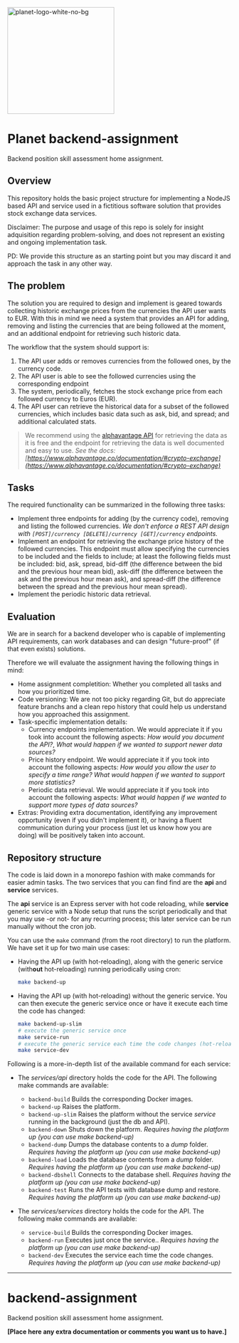 <img src="https://user-images.githubusercontent.com/28607713/212879228-3ca54e74-ee8f-485c-a5d2-e54758b471dc.png"
     alt="planet-logo-white-no-bg"
     width="240">

# Planet backend-assignment
Backend position skill assessment home assignment.

## Overview
This repository holds the basic project structure for implementing a NodeJS based API and service
used in a fictitious software solution that provides stock exchange data services.

Disclaimer: The purpose and usage of this repo is solely for insight adquisition regarding problem-solving,
and does not represent an existing and ongoing implementation task.

PD: We provide this structure as an starting point but you may discard it and approach the task in
any other way.

## The problem
The solution you are required to design and implement is geared towards collecting historic exchange
prices from the currencies the API user wants to EUR. With this in mind we need a system that provides
an API for adding, removing and listing the currencies that are being followed at the moment, and an
additional endpoint for retrieving such historic data.

The workflow that the system should support is:
1. The API user adds or removes currencies from the followed ones, by the currency code.
2. The API user is able to see the followed currencies using the corresponding endpoint
3. The system, periodically, fetches the stock exchange price from each followed currency to Euros (EUR).
4. The API user can retrieve the historical data for a subset of the followed currencies, which
     includes basic data such as ask, bid, and spread; and additional calculated stats.

> We recommend using the [alphavantage API](https://www.alphavantage.co/) for retrieving the data as
> it is free and the endpoint for retrieving the data is well documented and easy to use.
> _See the docs: [https://www.alphavantage.co/documentation/#crypto-exchange](https://www.alphavantage.co/documentation/#crypto-exchange)_

## Tasks
The required functionality can be summarized in the following three tasks:
- Implement three endpoints for adding (by the currency code), removing and listing the followed currencies.
     _We don't enforce a REST API design with `[POST]/currency [DELETE]/currency [GET]/currency` endpoints._
- Implement an endpoint for retrieving the exchange price history of the followed currencies. This endpoint
     must allow specifying the currencies to be included and the fields to include; at least the following
     fields must be included: bid, ask, spread, bid-diff (the difference between the bid and the previous
     hour mean bid), ask-diff (the difference between the ask and the previous hour mean ask), and spread-diff
     (the difference between the spread and the previous hour mean spread).
- Implement the periodic historic data retrieval.

## Evaluation
We are in search for a backend developer who is capable of implementing API requirements, can work
databases and can design "future-proof" (if that even exists) solutions.

Therefore we will evaluate the assignment having the following things in mind:
- Home assignment completition: Whether you completed all tasks and how you prioritized time.
- Code versioning: We are not too picky regarding Git, but do appreciate feature branchs and a clean
  repo history that could help us understand how you approached this assignment.
- Task-specific implementation details:
  - Currency endpoints implementation. We would appreciate it if you took into account the following
    aspects: _How would you document the API?_, _What would happen if we wanted to support newer data sources?_
  - Price history endpoint. We would appreciate it if you took into account the following
    aspects: _How would you allow the user to specify a time range?_ _What would happen if we wanted to support more statistics?_
  - Periodic data retrieval. We would appreciate it if you took into account the following
    aspects: _What would happen if we wanted to support more types of data sources?_
- Extras: Providing extra documentation, identifying any improvement opportunity (even if you didn't
  implement it), or having a fluent communication during your process (just let us know how you are
  doing) will be positively taken into account.

## Repository structure
The code is laid down in a monorepo fashion with make commands for easier admin tasks. The two services
that you can find find are the **api** and **service** services.

The **api** service is an Express server with hot code reloading, while **service** generic service with a
Node setup that runs the script periodically and that you may use -or not- for any recurring process; this
later service can be run manually without the cron job.

You can use the `make` command (from the root directory) to run the platform. We have set it up for two main
use cases:
* Having the API up (with hot-reloading), along with the generic service (with**out** hot-reloading) running periodically using cron:
     ```bash
     make backend-up
     ```
* Having the API up (with hot-reloading) without the generic service. You can then execute the generic service
     once or have it execute each time the code has changed:
     ```bash
     make backend-up-slim
     # execute the generic service once
     make service-run
     # execute the generic service each time the code changes (hot-reloading)
     make service-dev
     ```

Following is a more-in-depth list of the available command for each service:
- The _services/api_ directory holds the code for the API. The following make commands are available:
     - `backend-build` Builds the corresponding Docker images.
     - `backend-up` Raises the platform.
     - `backend-up-slim` Raises the platform without the service _service_ running in the background (just the db and API).
     - `backend-down` Shuts down the platform. _Requires having the platform up (you can use make backend-up)_
     - `backend-dump` Dumps the database contents to a _dump_ folder. _Requires having the platform up (you can use make backend-up)_
     - `backend-load` Loads the database contents from a _dump_ folder. _Requires having the platform up (you can use make backend-up)_
     - `backend-dbshell` Connects to the database shell. _Requires having the platform up (you can use make backend-up)_
     - `backend-test` Runs the API tests with database dump and restore. _Requires having the platform up (you can use make backend-up)_

- The _services/services_ directory holds the code for the API. The following make commands are available:
     - `service-build` Builds the corresponding Docker images.
     - `backend-run` Executes just once the service.. _Requires having the platform up (you can use make backend-up)_
     - `backend-dev` Executes the service each time the code changes. _Requires having the platform up (you can use make backend-up)_
---

# backend-assignment
Backend position skill assessment home assignment.

**[Place here any extra documentation or comments you want us to have.]**
